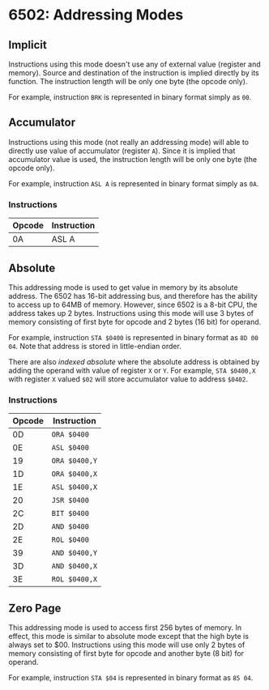 # 6502: Addressing Modes

## Implicit
Instructions using this mode doesn't use any of external value (register and memory). Source and destination of
the instruction is implied directly by its function. The instruction length will be only one byte (the opcode only).

For example, instruction `BRK` is represented in binary format simply as `00`.

## Accumulator

Instructions using this mode (not really an addressing mode) will able to directly use value of accumulator (register `A`). Since it is implied that accumulator value is used, the instruction length will be only one byte (the opcode only).

For example, instruction `ASL A` is represented in binary format simply as `0A`.

### Instructions

| Opcode | Instruction |
| ------ | ----------- |
| 0A     | ASL A | 

## Absolute

This addressing mode is used to get value in memory by its absolute address.
The 6502 has 16-bit addressing bus, and therefore has the ability to access up to 64MB of memory. However, since 6502 is a 8-bit CPU, the address takes up 2 bytes.
Instructions using this mode will use 3 bytes of memory consisting of first byte for opcode and 2 bytes (16 bit) for operand.

For example, instruction `STA $0400` is represented in binary format as `8D 00 04`. Note that address is stored in little-endian order.

There are also *indexed absolute* where the absolute address is obtained by adding the operand with value of register `X` or `Y`. For example, `STA $0400,X` with register `X` valued `$02` will store accumulator value to address `$0402`.

### Instructions

| Opcode | Instruction |
| ------ | ----------- |
| 0D     | `ORA $0400` |
| 0E     | `ASL $0400` |
| 19     | `ORA $0400,Y` |
| 1D     | `ORA $0400,X` |
| 1E     | `ASL $0400,X` |
| 20     | `JSR $0400` |
| 2C     | `BIT $0400` |
| 2D     | `AND $0400` |
| 2E     | `ROL $0400` |
| 39     | `AND $0400,Y` |
| 3D     | `AND $0400,X` |
| 3E     | `ROL $0400,X` |


## Zero Page

This addressing mode is used to access first 256 bytes of memory. In effect, this mode is similar to absolute mode except that the high byte is always set to $00. Instructions using this mode will use only 2 bytes of memory consisting of first byte for opcode and another byte (8 bit) for operand.

For example, instruction `STA $04` is represented in binary format as `85 04`.